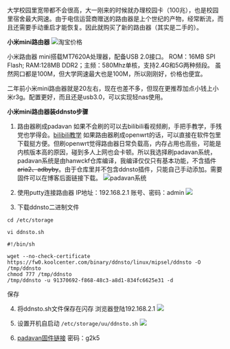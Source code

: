 大学校园里宽带都不会很高，大一刚来的时候就办理校园卡（100兆），也是校园里宿舍最大网速。由于电信运营商赠送的路由器是上个世纪的产物，经常断流，而且还需要手动重启才能恢复。因此就购买了新的路由器（其实是二手的）。

**小米mini路由器**
![淘宝价格](https://cdn.jsdelivr.net/gh/lingasly/img@main/image/taobao_20250425.webp)

小米路由器 mini搭载MT7620A处理器，配备USB 2.0接口。
ROM：16MB SPI Flash; RAM:128MB DDR2；主频：580Mhz单核，支持2.4G和5G两种频段。
虽然网口都是100M，但大学网速最大也是100M，所以刚刚好，价格也便宜。

二年前小米mini路由器就是20左右，现在也差不多，但现在更推荐加点小钱上小米r3g。配置更好，而且还是usb3.0，可以实现轻nas使用。


**小米mini路由器装ddnsto步骤**

1. 路由器刷成padavan
如果不会刷的可以去bilibili看视频刷，手把手教学，手残党也学得会。[bilibili教学](https://www.bilibili.com/video/BV1qV411j7P8)
如果路由器刷成openwrt的话，可以直接在软件包里下载挺方便。但刷openwrt觉得路由器日常负载高，内存占用也高些，可能是内核版本高的原因，碰到多人上网也会卡顿。所以我选择刷padavan系统，padavan系统是由hanwckf仓库编译，我编译仅仅只有基本功能，不含插件~~aria2、adbyby~~。由于仓库里并不包含ddnsto插件，只能自己手动添加。需要固件可以在博客后面链接下载。
![padavan系统](https://cdn.jsdelivr.net/gh/lingasly/img@main/image/20250425213928341.webp)

2. 使用putty连接路由器
IP地址：192.168.2.1
账号、密码：admin
![](https://cdn.jsdelivr.net/gh/lingasly/img@main/image/20250425214303540.webp)
 
3. 下载ddnsto二进制文件

```cd /etc/storage```

```vi ddnsto.sh```

```
#!/bin/sh

wget --no-check-certificate https://fw0.koolcenter.com/binary/ddnsto/linux/mipsel/ddnsto -O /tmp/ddnsto
chmod 777 /tmp/ddnsto
/tmp/ddnsto -u 91370692-f868-48c3-a8d1-834fc6625e31 -d
````
保存

4. 将ddnsto.sh文件保存在闪存
浏览器登陆192.168.2.1
![](https://cdn.jsdelivr.net/gh/lingasly/img@main/image/20250425222220744.webp)

5. 设置开机自启动
`/etc/storage/uu/ddnsto.sh`
![](https://cdn.jsdelivr.net/gh/lingasly/img@main/image/20250425221743360.webp)

6. [padavan固件链接](https://wwxe.lanzoub.com/imx112m2zd5a)
密码：g2k5